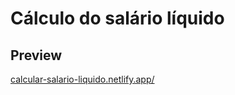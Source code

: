 # Cálculo do salário líquido

## Preview
<a href="https://calcular-salario-liquido.netlify.app/" target="_blank" rel="noopener noreferrer">calcular-salario-liquido.netlify.app/</a>
